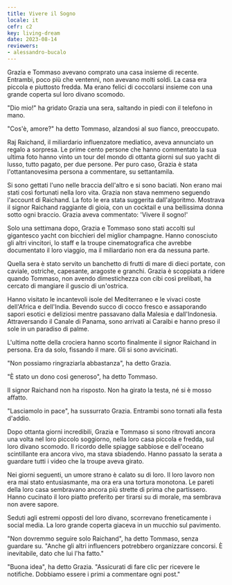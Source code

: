 ```yaml
---
title: Vivere il Sogno
locale: it
cefr: c2
key: living-dream
date: 2023-08-14
reviewers:
- alessandro-bucalo
---
```


Grazia e Tommaso avevano comprato una casa insieme di recente. Entrambi, poco più che ventenni, non avevano molti soldi. La casa era piccola e piuttosto fredda. Ma erano felici di coccolarsi insieme con una grande coperta sul loro divano scomodo.

"Dio mio!" ha gridato Grazia una sera, saltando in piedi con il telefono in mano.

"Cos'è, amore?" ha detto Tommaso, alzandosi al suo fianco, preoccupato.

Raj Raichand, il miliardario influenzatore mediatico, aveva annunciato un regalo a sorpresa. Le prime cento persone che hanno commentato la sua ultima foto hanno vinto un tour del mondo di ottanta giorni sul suo yacht di lusso, tutto pagato, per due persone. Per puro caso, Grazia è stata l'ottantanovesima persona a commentare, su settantamila.

Si sono gettati l'uno nelle braccia dell'altro e si sono baciati. Non erano mai stati così fortunati nella loro vita. Grazia non stava nemmeno seguendo l'account di Raichand. La foto le era stata suggerita dall'algoritmo. Mostrava il signor Raichand raggiante di gioia, con un cocktail e una bellissima donna sotto ogni braccio. Grazia aveva commentato: 'Vivere il sogno!'

Solo una settimana dopo, Grazia e Tommaso sono stati accolti sul gigantesco yacht con bicchieri del miglior champagne. Hanno conosciuto gli altri vincitori, lo staff e la troupe cinematografica che avrebbe documentato il loro viaggio, ma il miliardario non era da nessuna parte.

Quella sera è stato servito un banchetto di frutti di mare di dieci portate, con caviale, ostriche, capesante, aragoste e granchi. Grazia è scoppiata a ridere quando Tommaso, non avendo dimestichezza con cibi così prelibati, ha cercato di mangiare il guscio di un'ostrica.

Hanno visitato le incantevoli isole del Mediterraneo e le vivaci coste dell'Africa e dell'India. Bevendo succo di cocco fresco e assaporando sapori esotici e deliziosi mentre passavano dalla Malesia e dall'Indonesia. Attraversando il Canale di Panama, sono arrivati ai Caraibi e hanno preso il sole in un paradiso di palme.

L'ultima notte della crociera hanno scorto finalmente il signor Raichand in persona. Era da solo, fissando il mare. Gli si sono avvicinati.

"Non possiamo ringraziarla abbastanza", ha detto Grazia.

"È stato un dono così generoso", ha detto Tommaso.

Il signor Raichand non ha risposto. Non ha girato la testa, né si è mosso affatto.

"Lasciamolo in pace", ha sussurrato Grazia. Entrambi sono tornati alla festa d'addio.

Dopo ottanta giorni incredibili, Grazia e Tommaso si sono ritrovati ancora una volta nel loro piccolo soggiorno, nella loro casa piccola e fredda, sul loro divano scomodo. Il ricordo delle spiagge sabbiose e dell'oceano scintillante era ancora vivo, ma stava sbiadendo. Hanno passato la serata a guardare tutti i video che la troupe aveva girato.

Nei giorni seguenti, un umore strano è calato su di loro. Il loro lavoro non era mai stato entusiasmante, ma ora era una tortura monotona. Le pareti della loro casa sembravano ancora più strette di prima che partissero. Hanno cucinato il loro piatto preferito per tirarsi su di morale, ma sembrava non avere sapore.

Seduti agli estremi opposti del loro divano, scorrevano freneticamente i social media. La loro grande coperta giaceva in un mucchio sul pavimento.

"Non dovremmo seguire solo Raichand", ha detto Tommaso, senza guardare su. "Anche gli altri influencers potrebbero organizzare concorsi. È inevitabile, dato che lui l'ha fatto."

"Buona idea", ha detto Grazia. "Assicurati di fare clic per ricevere le notifiche. Dobbiamo essere i primi a commentare ogni post."